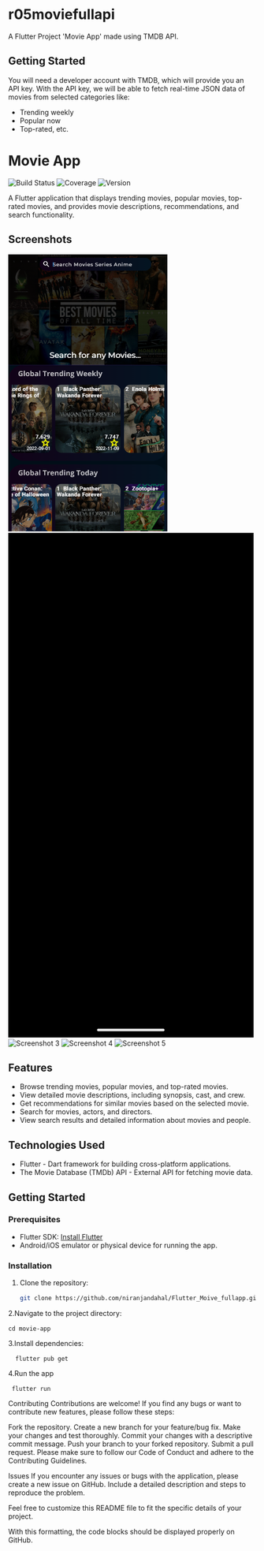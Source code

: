 # r05moviefullapi

A Flutter Project 'Movie App' made using TMDB API.

## Getting Started

You will need a developer account with TMDB, which will provide you an API key. With the API key, we will be able to fetch real-time JSON data of movies from selected categories like:

- Trending weekly
- Popular now
- Top-rated, etc.

# Movie App

![Build Status](https://img.shields.io/badge/build-passing-brightgreen)
![Coverage](https://img.shields.io/badge/coverage-90%25-green)
![Version](https://img.shields.io/badge/version-v1.0-blue)

A Flutter application that displays trending movies, popular movies, top-rated movies, and provides movie descriptions, recommendations, and search functionality.

## Screenshots

![Screenshot 1](https://github.com/niranjandahal/Flutter_Moive_fullapp/blob/main/flutter_01.png)
![Screenshot 2](https://github.com/niranjandahal/Flutter_Moive_fullapp/blob/main/flutter_05.png)
![Screenshot 3](https://github.com/niranjandahal/Flutter_Moive_fullapp/blob/main/flutter_06.png)
![Screenshot 4](https://github.com/niranjandahal/Flutter_Moive_fullapp/blob/main/flutter_08.png)
![Screenshot 5](https://github.com/niranjandahal/Flutter_Moive_fullapp/blob/main/flutter_10.png)


## Features

- Browse trending movies, popular movies, and top-rated movies.
- View detailed movie descriptions, including synopsis, cast, and crew.
- Get recommendations for similar movies based on the selected movie.
- Search for movies, actors, and directors.
- View search results and detailed information about movies and people.

## Technologies Used

- Flutter - Dart framework for building cross-platform applications.
- The Movie Database (TMDb) API - External API for fetching movie data.

## Getting Started

### Prerequisites

- Flutter SDK: [Install Flutter](https://flutter.dev/docs/get-started/install)
- Android/iOS emulator or physical device for running the app.

### Installation

1. Clone the repository:

   ```bash
   git clone https://github.com/niranjandahal/Flutter_Moive_fullapp.git

2.Navigate to the project directory:

    
    cd movie-app

3.Install dependencies:

   
      flutter pub get

4.Run the app


     flutter run


Contributing
Contributions are welcome! If you find any bugs or want to contribute new features, please follow these steps:

Fork the repository.
Create a new branch for your feature/bug fix.
Make your changes and test thoroughly.
Commit your changes with a descriptive commit message.
Push your branch to your forked repository.
Submit a pull request.
Please make sure to follow our Code of Conduct and adhere to the Contributing Guidelines.

Issues
If you encounter any issues or bugs with the application, please create a new issue on GitHub. Include a detailed description and steps to reproduce the problem.

Feel free to customize this README file to fit the specific details of your project.

With this formatting, the code blocks should be displayed properly on GitHub.
